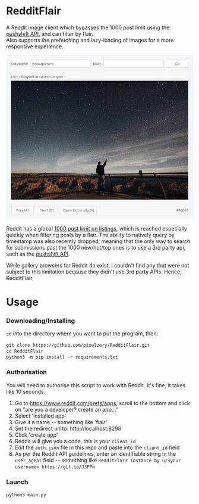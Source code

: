 # RedditFlair
A Reddit image client which bypasses the 1000 post limit using the [pushshift API](https://github.com/pushshift/api ), and can filter by flair.<br>
Also supports the prefetching and lazy-loading of images for a more responsive experience.

<p align="center">
  <img src="res/scrot.png">
</p>

Reddit has a global [1000 post limit on listings](https://www.reddit.com/8zhcmr ), which is reached especially quickly when filtering posts by a flair. 
The ability to natively query by timestamp was also recently dropped, meaning that the only way to search for submissions past the 1000 new/hot/top ones
is to use a 3rd party api, such as the [pushshift API](https://github.com/pushshift/api ).

While gallery browsers for Reddit do exist, I couldn't find any that were not subject to this limitation because they didn't use 3rd party APIs. Hence, RedditFlair

# Usage
### Downloading/Installing
`cd` into the directory where you want to put the program, then:

```
git clone https://github.com/pixelzery/RedditFlair.git
cd RedditFlair
python3 -m pip install -r requirements.txt
```

### Authorisation
You will need to authorise this script to work with Reddit. It's fine, it takes like 10 seconds.
1. Go to https://www.reddit.com/prefs/apps, scroll to the bottom and click on "are you a developer? create an app..."
2. Select 'installed app'
3. Give it a name -- something like 'flair'
4. Set the redirect url to: http://localhost:8298
5. Click 'create app'
6. Reddit will give you a code, this is your `client_id`
7. Edit the `auth.json` file in this repo and paste into the `client_id` field
8. As per the Reddit API guidelines, enter an identifiable string in the `user_agent` field -- something like `RedditFlair instance by u/<your username> https://git.io/J3PPe`

### Launch
```
python3 main.py
```
